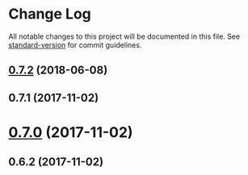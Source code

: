 # Change Log

All notable changes to this project will be documented in this file. See [standard-version](https://github.com/conventional-changelog/standard-version) for commit guidelines.

<a name="0.7.2"></a>
## [0.7.2](https://github.com/Chris1234567899/node-red-contrib-objectid/compare/v0.7.1...v0.7.2) (2018-06-08)



<a name="0.7.1"></a>
## 0.7.1 (2017-11-02)



<a name="0.7.0"></a>
# [0.7.0](https://github.com/Chris1234567899/node-red-contrib-objectid/compare/v0.6.2...v0.7.0) (2017-11-02)



<a name="0.6.2"></a>
## 0.6.2 (2017-11-02)
